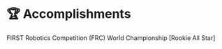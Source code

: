 # 🏆 Accomplishments
FIRST Robotics Competition (FRC) World Championship [Rookie All Star]
<!-- **Won First Place** @ [EY Innovation Campaign](https://www.ey.com/) _(May 2021)_
Built Trial Balance System, a system that streamlines data transmission across users, providing consistent, reliable financial reports to them.  -->